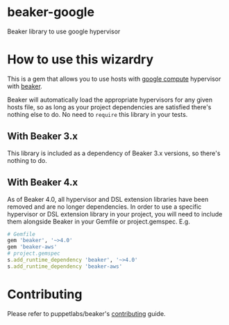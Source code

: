 # beaker-google

Beaker library to use google hypervisor

# How to use this wizardry

This is a gem that allows you to use hosts with [google compute](google_compute_engine.md) hypervisor with [beaker](https://github.com/puppetlabs/beaker).

Beaker will automatically load the appropriate hypervisors for any given hosts file, so as long as your project dependencies are satisfied there's nothing else to do. No need to `require` this library in your tests.

## With Beaker 3.x

This library is included as a dependency of Beaker 3.x versions, so there's nothing to do.

## With Beaker 4.x

As of Beaker 4.0, all hypervisor and DSL extension libraries have been removed and are no longer dependencies. In order to use a specific hypervisor or DSL extension library in your project, you will need to include them alongside Beaker in your Gemfile or project.gemspec. E.g.

~~~ruby
# Gemfile
gem 'beaker', '~>4.0'
gem 'beaker-aws'
# project.gemspec
s.add_runtime_dependency 'beaker', '~>4.0'
s.add_runtime_dependency 'beaker-aws'
~~~


# Contributing

Please refer to puppetlabs/beaker's [contributing](https://github.com/puppetlabs/beaker/blob/master/CONTRIBUTING.md) guide.
